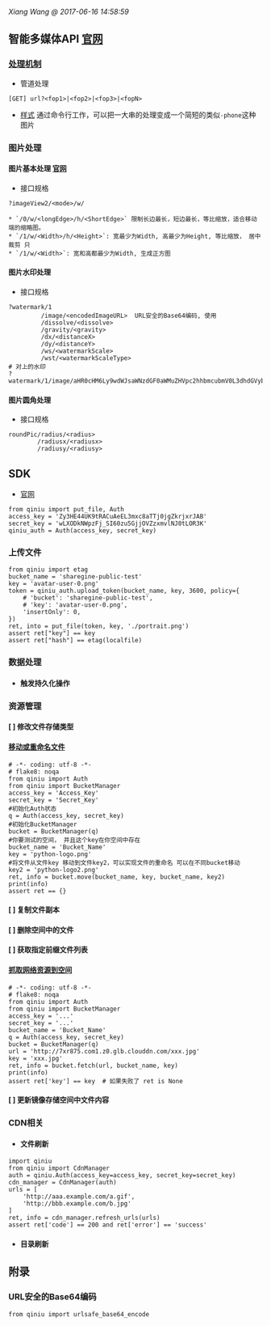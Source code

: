 *Xiang Wang @ 2017-06-16 14:58:59*


## 智能多媒体API [官网](https://developer.qiniu.com/dora)
### [处理机制](https://developer.qiniu.com/dora/manual/1204/processing-mechanism)
* 管道处理
```
[GET] url?<fop1>|<fop2>|<fop3>|<fopN>
```
* [样式](https://developer.qiniu.com/dora/manual/1204/processing-mechanism#3)
通过命令行工作，可以把一大串的处理变成一个简短的类似`-phone`这种图片

### 图片处理
#### 图片基本处理 [官网](https://developer.qiniu.com/dora/manual/1279/basic-processing-images-imageview2)
* 接口规格
```
?imageView2/<mode>/w/
```
    * `/0/w/<longEdge>/h/<ShortEdge>` 限制长边最长，短边最长，等比缩放，适合移动端的缩略图。
    * `/1/w/<Width>/h/<Height>`: 宽最少为Width, 高最少为Height, 等比缩放， 居中裁剪 只
    * `/1/w/<Width>`: 宽和高都最少为Width, 生成正方图

#### 图片水印处理
* 接口规格
```
?watermark/1
         /image/<encodedImageURL>  URL安全的Base64编码, 使用
         /dissolve/<dissolve>
         /gravity/<gravity>
         /dx/<distanceX>
         /dy/<distanceY>
         /ws/<watermarkScale>
         /wst/<watermarkScaleType>
# 对上的水印
?watermark/1/image/aHR0cHM6Ly9wdWJsaWNzdGF0aWMuZHVpc2hhbmcubmV0L3dhdGVybWFya19zbWFsbC5wbmc=/dissolve/70/
```

#### 图片圆角处理
* 接口规格
```
roundPic/radius/<radius>
        /radiusx/<radiusx>
        /radiusy/<radiusy>
```


## SDK
* [官网](https://developer.qiniu.com/kodo/sdk/1242/python#1)
```
from qiniu import put_file, Auth
access_key = 'Zy3HE44UK9tRACuAeEL3mxc8aTTj0jgZkrjxrJAB'
secret_key = 'wLXODkNWpzFj_SI60zu5GjjOVZzxmvlNJ0tLOR3K'
qiniu_auth = Auth(access_key, secret_key)
```

### 上传文件
```
from qiniu import etag
bucket_name = 'sharegine-public-test'
key = 'avatar-user-0.png'
token = qiniu_auth.upload_token(bucket_name, key, 3600, policy={
    # 'bucket': 'sharegine-public-test',
    # 'key': 'avatar-user-0.png',
    'insertOnly': 0,
})
ret, into = put_file(token, key, './portrait.png')
assert ret["key"] == key
assert ret["hash"] == etag(localfile)
```

### 数据处理

* #### 触发持久化操作

### 资源管理
#### [ ] 修改文件存储类型
#### [移动或重命名文件](https://developer.qiniu.com/kodo/sdk/1242/python#rs-move)
```
# -*- coding: utf-8 -*-
# flake8: noqa
from qiniu import Auth
from qiniu import BucketManager
access_key = 'Access_Key'
secret_key = 'Secret_Key'
#初始化Auth状态
q = Auth(access_key, secret_key)
#初始化BucketManager
bucket = BucketManager(q)
#你要测试的空间， 并且这个key在你空间中存在
bucket_name = 'Bucket_Name'
key = 'python-logo.png'
#将文件从文件key 移动到文件key2，可以实现文件的重命名 可以在不同bucket移动
key2 = 'python-logo2.png'
ret, info = bucket.move(bucket_name, key, bucket_name, key2)
print(info)
assert ret == {}
```
#### [ ] 复制文件副本
#### [ ] 删除空间中的文件
#### [ ] 获取指定前缀文件列表
#### [抓取网络资源到空间](https://developer.qiniu.com/kodo/sdk/1242/python#rs-fetch)
```
# -*- coding: utf-8 -*-
# flake8: noqa
from qiniu import Auth
from qiniu import BucketManager
access_key = '...'
secret_key = '...'
bucket_name = 'Bucket_Name'
q = Auth(access_key, secret_key)
bucket = BucketManager(q)
url = 'http://7xr875.com1.z0.glb.clouddn.com/xxx.jpg'
key = 'xxx.jpg'
ret, info = bucket.fetch(url, bucket_name, key)
print(info)
assert ret['key'] == key  # 如果失败了 ret is None
```

#### [ ] 更新镜像存储空间中文件内容

### CDN相关
* #### 文件刷新
```
import qiniu
from qiniu import CdnManager
auth = qiniu.Auth(access_key=access_key, secret_key=secret_key)
cdn_manager = CdnManager(auth)
urls = [
    'http://aaa.example.com/a.gif',
    'http://bbb.example.com/b.jpg'
]
ret, info = cdn_manager.refresh_urls(urls)
assert ret['code'] == 200 and ret['error'] == 'success'
```

* #### 目录刷新


## 附录
### URL安全的Base64编码
```
from qiniu import urlsafe_base64_encode
```
